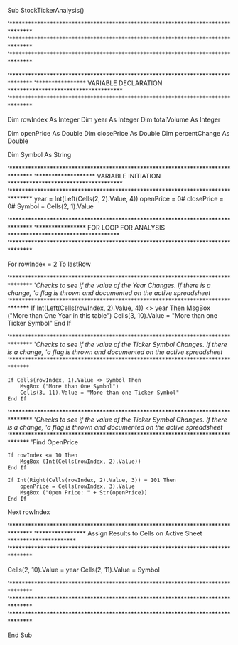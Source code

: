 Sub StockTickerAnalysis()

'*******************************************************************************
'*******************************************************************************
'*******************************************************************************

'*******************************************************************************
'**************** VARIABLE DECLARATION *************************************
'*******************************************************************************

Dim rowIndex As Integer
Dim year As Integer
Dim totalVolume As Integer

Dim openPrice As Double
Dim closePrice As Double
Dim percentChange As Double

Dim Symbol As String

'*******************************************************************************
'******************* VARIABLE INITIATION *************************************
'*******************************************************************************
year = Int(Left(Cells(2, 2).Value, 4))
openPrice = 0#
closePrice = 0#
Symbol = Cells(2, 1).Value

'*******************************************************************************
'**************** FOR LOOP FOR ANALYSIS ************************************
'*******************************************************************************

For rowIndex = 2 To lastRow

'*******************************************************************************
'*Checks to see if the value of the Year Changes.  If there is a change,
'a flag is thrown and documented on the active spreadsheet
'*******************************************************************************
    If Int(Left(Cells(rowIndex, 2).Value, 4)) <> year Then
        MsgBox ("More than One Year in this table")
        Cells(3, 10).Value = "More than one Ticker Symbol"
    End If

'*******************************************************************************
'*Checks to see if the value of the Ticker Symbol Changes.  If there is a change,
'a flag is thrown and documented on the active spreadsheet
'*******************************************************************************

    If Cells(rowIndex, 1).Value <> Symbol Then
        MsgBox ("More than One Symbol")
        Cells(3, 11).Value = "More than one Ticker Symbol"
    End If


'*******************************************************************************
'*Checks to see if the value of the Ticker Symbol Changes.  If there is a change,
'a flag is thrown and documented on the active spreadsheet
'*******************************************************************************
    'Find OpenPrice
    
    If rowIndex <= 10 Then
        MsgBox (Int(Cells(rowIndex, 2).Value))
    End If
    
    If Int(Right(Cells(rowIndex, 2).Value, 3)) = 101 Then
        openPrice = Cells(rowIndex, 3).Value
        MsgBox ("Open Price: " + Str(openPrice))
    End If



Next rowIndex

'*******************************************************************************
'**************** Assign Results to Cells on Active Sheet **********************
'*******************************************************************************

Cells(2, 10).Value = year
Cells(2, 11).Value = Symbol



'*******************************************************************************
'*******************************************************************************
'*******************************************************************************

End Sub

